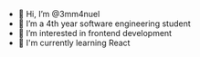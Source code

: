 - 👋 Hi, I’m @3mm4nuel
- 👀 I’m a 4th year software engineering student
- 🌱 I’m interested in frontend development
- 💞 I'm currently learning React

<!---
3mm4nuel/3mm4nuel is a ✨ special ✨ repository because its `README.md` (this file) appears on your GitHub profile.
You can click the Preview link to take a look at your changes.
--->

